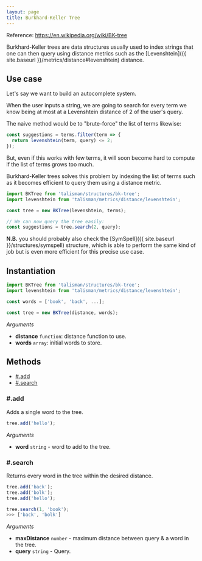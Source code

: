 ```yaml
---
layout: page
title: Burkhard-Keller Tree
---
```


<span class="marginnote">
  Reference: <a href="https://en.wikipedia.org/wiki/BK-tree">https://en.wikipedia.org/wiki/BK-tree</a>
</span>

Burkhard-Keller trees are data structures usually used to index strings that one can then query using distance metrics such as the [Levenshtein]({{ site.baseurl }}/metrics/distance#levenshtein) distance.

## Use case

Let's say we want to build an autocomplete system.

When the user inputs a string, we are going to search for every term we know being at most at a Levenshtein distance of 2 of the user's query.

The naive method would be to "brute-force" the list of terms likewise:

```js
const suggestions = terms.filter(term => {
  return levenshtein(term, query) <= 2;
});
```

But, even if this works with few terms, it will soon become hard to compute if the list of terms grows too much.

Burkhard-Keller trees solves this problem by indexing the list of terms such as it becomes efficient to query them using a distance metric.

```js
import BKTree from 'talisman/structures/bk-tree';
import levenshtein from 'talisman/metrics/distance/levenshtein';

const tree = new BKTree(levenshtein, terms);

// We can now query the tree easily:
const suggestions = tree.search(2, query);
```

**N.B.** you should probably also check the [SymSpell]({{ site.baseurl }}/structures/symspell) structure, which is able to perform the same kind of job but is even more efficient for this precise use case.

## Instantiation

```js
import BKTree from 'talisman/structures/bk-tree';
import levenshtein from 'talisman/metrics/distance/levenshtein';

const words = ['book', 'back', ...];

const tree = new BKTree(distance, words);
```

*Arguments*

* **distance** <code class="type">function</code>: distance function to use.
* **words** <code class="type">array</code>: initial words to store.

## Methods

* [#.add](#add)
* [#.search](#search)

<h3 id="add">#.add</h3>

Adds a single word to the tree.

```js
tree.add('hello');
```

*Arguments*

* **word** <code class="type">string</code> - word to add to the tree.

<h3 id="search">#.search</h3>

Returns every word in the tree within the desired distance.

```js
tree.add('back');
tree.add('bolk');
tree.add('hello');

tree.search(1, 'book');
>>> ['back', 'bolk']
```

*Arguments*

* **maxDistance** <code class="type">number</code> - maximum distance between query & a word in the tree.
* **query** <code class="type">string</code> - Query.
